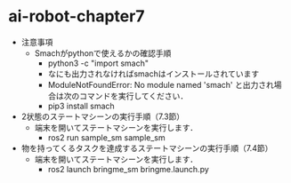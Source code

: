 # ai-robot-chapter7

- 注意事項
  - Smachがpythonで使えるかの確認手順
    - python3 -c "import smach"
    - なにも出力されなければsmachはインストールされています
    - ModuleNotFoundError: No module named 'smach' と出力され場合は次のコマンドを実行してください．
    - pip3 install smach
- 2状態のステートマシーンの実行手順（7.3節）
  - 端末を開いてステートマシーンを実行します．
    - ros2 run sample_sm sample_sm
- 物を持ってくるタスクを達成するステートマシーンの実行手順（7.4節）
  - 端末を開いてステートマシーンを実行します．
    - ros2 launch bringme_sm bringme.launch.py
